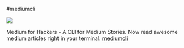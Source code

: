 #mediumcli

![](http://i.imgur.com/nO3RyMT.gif)

Medium for Hackers - A CLI for Medium Stories. Now read awesome medium articles right in your terminal.
[mediumcli](https://www.npmjs.com/package/mediumcli)
